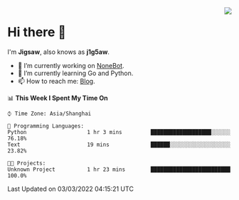 <a href="#">
  <img align="right" src="https://github-readme-stats.vercel.app/api?username=j1g5awi&count_private=true&show_icons=true&title_color=80070B&text_color=B3B3B3&bg_color=212121&icon_color=80070B" />
</a>

# Hi there 👋

I'm **Jigsaw**, also knows as **j1g5aw**.

- 🔭 I’m currently working on [NoneBot](https://github.com/nonebot).
- 🌱 I’m currently learning Go and Python.
- 📫 How to reach me: [Blog](https://blog.maddestroyer.xyz/).

<!--START_SECTION:waka-->
📊 **This Week I Spent My Time On** 

```text
⌚︎ Time Zone: Asia/Shanghai

💬 Programming Languages: 
Python                   1 hr 3 mins         ███████████████████░░░░░░   76.18% 
Text                     19 mins             ██████░░░░░░░░░░░░░░░░░░░   23.82%

🐱‍💻 Projects: 
Unknown Project          1 hr 23 mins        █████████████████████████   100.0%

```


 Last Updated on 03/03/2022 04:15:21 UTC
<!--END_SECTION:waka-->
